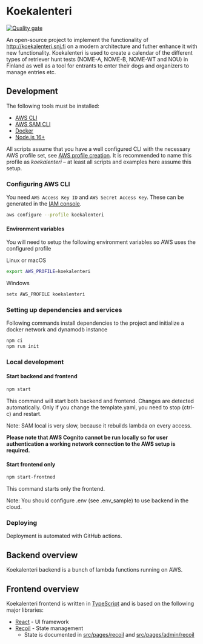 # Koekalenteri

[![Quality gate](https://sonarcloud.io/api/project_badges/quality_gate?project=koekalenteri_koekalenteri)](https://sonarcloud.io/dashboard?id=koekalenteri_koekalenteri)

An open-source project to implement the functionality of <http://koekalenteri.snj.fi> on a modern architecture and futher enhance it with new functionality. Koekalenteri is used to create a calendar of the different types of retriever hunt tests (NOME-A, NOME-B, NOME-WT and NOU) in Finland as well as a tool for entrants to enter their dogs and organizers to manage entries etc.

## Development

The following tools must be installed:

* [AWS CLI](https://aws.amazon.com/cli/)
* [AWS SAM CLI](https://docs.aws.amazon.com/serverless-application-model/latest/developerguide/what-is-sam.html)
* [Docker](https://www.docker.com/get-started)
* [Node.js 16+](https://nodejs.org/)

All scripts assume that you have a well configured CLI with the necessary AWS profile set, see [AWS profile creation](https://docs.aws.amazon.com/cli/latest/userguide/cli-configure-profiles.html). It is recommended to name this profile as *koekalenteri* – at least all scripts and examples here assume this setup.

### Configuring AWS CLI

You need `AWS Access Key ID` and `AWS Secret Access Key`. These can be generated in the [IAM console](https://console.aws.amazon.com/iam/).

```bash
aws configure --profile koekalenteri
```

#### Environment variables

You will need to setup the following environment variables so AWS uses the configured profile

Linux or macOS

```bash
export AWS_PROFILE=koekalenteri
```

Windows

```ps1
setx AWS_PROFILE koekalenteri
```

### Setting up dependencies and services

Following commands install dependencies to the project and initialize a docker network and dynamodb instance

```bash
npm ci
npm run init
```

### Local development

#### Start backend and frontend

```bash
npm start
```

This command will start both backend and frontend.
Changes are detected automatically. Only if you change the template.yaml, you need to stop (ctrl-c) and restart.

Note: SAM local is very slow, because it rebuilds lambda on every access.

**Please note that AWS Cognito cannot be run locally so for user authentication a working network connection to the AWS setup is required.**

#### Start frontend only

```bash
npm start-frontned
```

This command starts only the frontend.

Note: You should configure .env (see .env_sample) to use backend in the cloud.

### Deploying

Deployment is automated with GitHub actions.

## Backend overview

Koekalenteri backend is a bunch of lambda functions running on AWS.

## Frontend overview

Koekalenteri frontend is written in [TypeScript](https://www.typescriptlang.org/) and is based on the following major libraries:

* [React](https://reactjs.org/) - UI framework
* [Recoil](https://recoiljs.org/) - State management
  * State is documented in [src/pages/recoil](src/pages/recoil/README.md) and [src/pages/admin/recoil](src/pages/admin/recoil/README.md)

